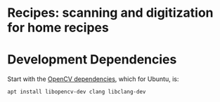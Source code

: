 # Recipes: scanning and digitization for home recipes

# Development Dependencies
Start with the [OpenCV dependencies](https://github.com/twistedfall/opencv-rust/blob/master/INSTALL.md), which for Ubuntu, is:

```shell
apt install libopencv-dev clang libclang-dev
```